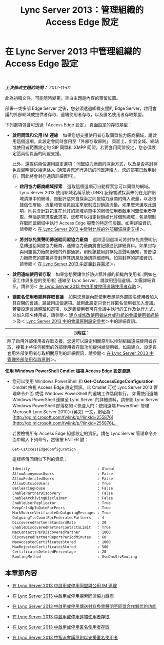 ﻿---
title: Lync Server 2013：管理組織的 Access Edge 設定
TOCTitle: 管理組織的 Access Edge 設定
ms:assetid: 0145eb08-984f-4ecd-bf9c-364817619c2a
ms:mtpsurl: https://technet.microsoft.com/zh-tw/library/JJ552443(v=OCS.15)
ms:contentKeyID: 49289892
ms.date: 08/10/2015
mtps_version: v=OCS.15
ms.translationtype: HT
---

# 在 Lync Server 2013 中管理組織的 Access Edge 設定

 

_**上次修改主題的時間：** 2012-11-01_

此為初稿文件，可能隨時變更。空白主題是內容的預留位置。

部署一或多部 Edge Server 之後，您必須透過組織支援的 Edge Server，啟用會議的外部網域或提供者存取、遠端使用者存取，以及匿名使用者存取類型。

下列選項包含可透過「Access Edge 設定」 頁面設定的存取類型：

  - **啟用同盟和公用 IM 連線**    如果您想支援使用者存取同盟協力廠商網域，請啟用這個選項。此設定會同時套用至「外部存取原則」 頁面上，針對全域、網站或使用者範圍設定的 SIP 同盟和 XMPP 同盟。若要套用同盟設定，您必須設定這兩個頁面的同盟支援。
    
    此外，還提供兩個選用設定選項：同盟協力廠商的探索方式，以及是否將封存免責聲明傳送給連絡人 (通知與您進行通訊的同盟連絡人，您的部署已啟用封存，因此將會封存通訊詳細資料)。
    
      - **啟用協力廠商網域探索**    選取這個選項可自動探索您可以同盟的網域。 Lync Server 2013 使用網域名稱系統 (DNS) 記錄嘗試探索未列在允許網域清單中的網域、自動評估來自探索之同盟協力廠商的傳入流量，以及根據信任層級、流量和管理員設定來限制或封鎖該流量。如果您未選取此選項，則只會針對包含在允許的網域清單中的網域使用者啟用同盟使用者存取。無論是否選取此選項，您都可以指定封鎖或允許個別網域，包括限制存取同盟網域中執行 Access Edge 服務的特定伺服器。如需詳細資訊，請參閱＜ [在 Lync Server 2013 中針對允許的外部網域設定支援](lync-server-2013-configure-support-for-allowed-external-domains.md)＞。
    
      - **將封存免責聲明傳送給同盟協力廠商**    選取這個選項可將封存免責聲明訊息傳送給同盟協力廠商，通知協力廠商將會記錄通訊詳細資料。如果封存與同盟協力廠商網域的外部通訊，則應該啟用封存免責聲明通知，警告協力廠商您的部署將會封存其訊息及通訊詳細資料。如需封存的詳細資訊，請參閱＜ [在 Lync Server 2013 中定義封存需求](lync-server-2013-defining-your-requirements-for-archiving.md)＞。

  - **啟用遠端使用者存取**    如果您想要讓位於防火牆外部的組織內使用者 (例如在家工作與出差的使用者) 連線至 Lync Server，請啟用這個選項。如需詳細資訊，請參閱＜ [在 Lync Server 2013 中啟用或停用遠端使用者存取](lync-server-2013-enable-or-disable-remote-user-access.md)＞。

  - **讓匿名使用者能夠存取會議**    如果您想讓內部使用者邀請外部匿名使用者加入其召開的會議，請啟用這個選項。啟用此設定只會允許匿名使用者加入會議。若要設定會議體驗和選項，以定義使用者可在會議中執行的工作及執行方式，並加入匿名使用者，請參閱＜ [建立或修改使用者站台或群組的會議使用者經驗](https://technet.microsoft.com/zh-tw/library/gg429715\(v=ocs.15\))＞及＜ [Lync Server 2013 中的會議原則設定參考](lync-server-2013-conferencing-policy-settings-reference.md)＞中的詳細資訊。

<table>
<thead>
<tr class="header">
<th><img src="images/Gg398811.note(OCS.15).gif" title="note" alt="note" />附註：</th>
</tr>
</thead>
<tbody>
<tr class="odd">
<td>除了啟用外部使用者存取支援，您還可以設定相關原則以控制組織遠端使用者存取，接著才將任何類型的外部使用者存取功能提供給使用者。如需建立、設定與套用外部使用者存取相關原則的詳細資訊，請參閱＜ <a href="lync-server-2013-manage-external-access-policy-for-your-organization.md">在 Lync Server 2013 中管理外部使用存取原則</a>＞。</td>
</tr>
</tbody>
</table>


**使用 Windows PowerShell Cmdlet 檢視 Access Edge 設定資訊**

  - 您可以使用 Windows PowerShell 和 **Get-CsAccessEdgeConfiguration** Cmdlet 檢視 Access Edge 設定資訊。此 Cmdlet 可從 Lync Server 2013 管理命令介面 或從 Windows PowerShell 的遠端工作階段執行。 如需使用遠端 Windows PowerShell 連線至 Lync Server 的詳細資料，請參閱 Lync Server Windows PowerShell 部落格的＜快速入門：使用遠端 PowerShell 管理 Microsoft Lync Server 2010＞(英文) 一文，網址為：[http://go.microsoft.com/fwlink/p/?linkId=255876](http://go.microsoft.com/fwlink/p/?linkid=255876)。
    
    若要檢視所有 Access Edge 組態設定的資訊，請在 Lync Server 管理命令介面中輸入下列命令，然後按 ENTER 鍵：
    
        Get-CsAccessEdgeConfiguration
    
    這樣將傳回類似下列的資訊：
    
        Identity                               : Global
        AllowAnonymousUsers                    : False
        AllowFederatedUsers                    : False
        AllowOutsideUsers                      : True
        BeClearingHouse                        : False
        EnablePartnerDiscovery                 : False
        EnableArchivingDisclaimer              : False
        EnableUserReplicator                   : True
        KeepCrlsUpToDateForPeers               : True
        MarkSourceVerifiableOnOutgoingMessages : True
        OutgoingTlsCountForFederatedPartners   : 4
        DiscoveredPartnerStandardRate          : 20
        EnableDiscoveredPartnerContactsLimit   : True
        MaxContactsPerDiscoveredPartner        : 1000
        DiscoveredPartnerReportPeriodMinutes   : 60
        MaxAcceptedCertificatesStored          : 1000
        MaxRejectedCertificatesStored          : 500
        CertificatesDeletedPercentage          : 20
        RoutingMethod                          : UseDnsSrvRouting

## 本章節內容

  - [在 Lync Server 2013 中啟用或停用同盟與公用 IM 連線](lync-server-2013-enable-or-disable-federation-and-public-im-connectivity.md)

  - [在 Lync Server 2013 中啟用或停用探索同盟協力廠商](lync-server-2013-enable-or-disable-discovery-of-federation-partners.md)

  - [在 Lync Server 2013 中啟用或停用傳送封存免責聲明至同盟合作夥伴的功能](lync-server-2013-enable-or-disable-sending-an-archiving-disclaimer-to-federated-partners.md)

  - [在 Lync Server 2013 中啟用或停用遠端使用者存取](lync-server-2013-enable-or-disable-remote-user-access.md)

  - [在 Lync Server 2013 中啟用或停用匿名使用者存取](lync-server-2013-enable-or-disable-anonymous-user-access.md)

  - [在 Lync Server 2013 中指派會議原則以支援匿名使用者](lync-server-2013-assign-conferencing-policies-to-support-anonymous-users.md)

